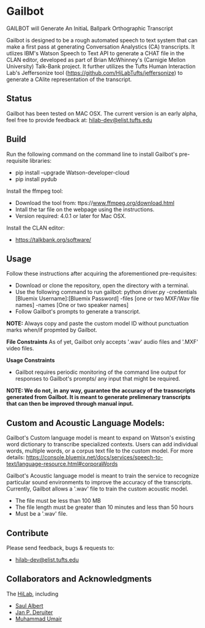 # Gailbot
GAILBOT will Generate An InitiaL Ballpark Orthographic Transcript

Gailbot is designed to be a rough automated speech to text system that can make a first pass at generating Conversation Analystics (CA)
transcripts. It utlizes IBM's Watson Speech to Text API to generate a CHAT file in the CLAN editor, developed as part of Brian McWhinney's
(Carnigie Mellon University) Talk-Bank project. It further utilizes the Tufts Human Interaction Lab's Jeffersonize tool (https://github.com/HiLabTufts/jeffersonize) to generate a CAlite
representation of the transcript.

## Status
Gailbot has been tested on MAC OSX.
The current version is an early alpha, feel free to provide feedback at: hilab-dev@elist.tufts.edu

## Build
Run the following command on the command line to install Gailbot's pre-requisite libraries:
* pip install –upgrade Watson-developer-cloud
* pip install pydub

Install the ffmpeg tool:
* Download the tool from: ttps://www.ffmpeg.org/download.html
* Intall the tar file on the webpage using the instructions.
* Version required: 4.0.1 or later for Mac OSX.

Install the CLAN editor:
* https://talkbank.org/software/

## Usage

Follow these instructions after acquiring the aforementioned pre-requisites:
* Download or clone the repository, open the directory with a terminal.
* Use the following command to run gailbot:
  python driver.py -credentials [Bluemix Username]:[Bluemix Password] -files [one or two MXF/Wav file names] -names [One or two speaker names]
* Follow Gailbot's prompts to generate a transcript.

**NOTE:** Always copy and paste the custom model ID without punctuation marks when/if propmted by Gailbot.

**File Constraints**
As of yet, Gailbot only accepts '.wav' audio files and '.MXF' video files.

**Usage Constraints**
* Gailbot requires periodic monitoring of the command line output for responses to Gailbot's prompts/ any input that might be required.

**NOTE: We do not, in any way, guarantee the accuracy of the trasnscripts generated from Gailbot. It is meant to generate prelimenary transcripts that can then be improved through manual input.**

##  Custom and Acoustic Language Models:
Gailbot's Custom language model is meant to expand on Watson's existing word dictionary to transcribe specialized contexts. 
Users can add individual words, multiple words, or a corpus text file to the custom model. For more details: https://console.bluemix.net/docs/services/speech-to-text/language-resource.html#corporaWords

Gailbot's Acoustic language model is meant to train the service to recognize particular sound environments to improve the accuracy of the transcripts.
Currently, Gailbot allows a '.wav' file to train the custom acoustic model.
* The file must be less than 100 MB
* The file length must be greater than 10 minutes and less than 50 hours
* Must be a '.wav' file.

## Contribute

Please send feedback, bugs & requests to:
* hilab-dev@elist.tufts.edu

## Collaborators and Acknowledgments

The [HiLab](https://sites.tufts.edu/hilab/people/), including

* [Saul Albert](http://twitter.com/saul)
* [Jan P. Deruiter](http://twitter.com/jpderuiter)
* [Muhammad Umair](http://sites.tufts.edu/hilab/people)

